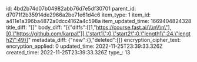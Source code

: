 id: 4bd2b74d07b04982abb76d7e5df30701
parent_id: d7071f2b35914de2966a2be71e61d4c6
item_type: 1
item_id: a411e1a396ba4872a0dcc4162a4c598a
item_updated_time: 1669404824328
title_diff: "[]"
body_diff: "[{\"diffs\":[[1,\"https://course.fast.ai/\\\n\\\n\"],[0,\"https://github.com/karpa\"]],\"start1\":0,\"start2\":0,\"length1\":24,\"length2\":49}]"
metadata_diff: {"new":{},"deleted":[]}
encryption_cipher_text: 
encryption_applied: 0
updated_time: 2022-11-25T23:39:33.326Z
created_time: 2022-11-25T23:39:33.326Z
type_: 13